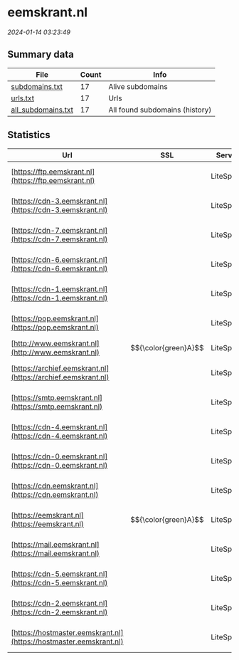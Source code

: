 # eemskrant.nl
*2024-01-14 03:23:49*
## Summary data


| File       | Count | Info |
|------------|-------|------|
|[subdomains.txt](/data/eemskrant.nl/subdomains.txt)|17|Alive subdomains|
|[urls.txt](/data/eemskrant.nl/urls.txt)|17|Urls|
|[all_subdomains.txt](/data/eemskrant.nl/all_subdomains.txt)|17|All found subdomains (history)|


## Statistics


| Url | SSL | Server | Cookie | HSTS | CSP | XFO | XXP | RP | Tech |Title |
|------------|-------|------|------|------|------|------|------|------|------|------|
|[https://ftp.eemskrant.nl](https://ftp.eemskrant.nl)| |LiteSpeed| | | | | | :white_check_mark: |Bootstrap HTTP/3 LiteSpeed|Domeinnaam geres...|
|[https://cdn-3.eemskrant.nl](https://cdn-3.eemskrant.nl)| |LiteSpeed| | | | | | :white_check_mark: |Bootstrap HTTP/3 LiteSpeed|Domeinnaam geres...|
|[https://cdn-7.eemskrant.nl](https://cdn-7.eemskrant.nl)| |LiteSpeed| | | | | | :white_check_mark: |Bootstrap HTTP/3 LiteSpeed|Domeinnaam geres...|
|[https://cdn-6.eemskrant.nl](https://cdn-6.eemskrant.nl)| |LiteSpeed| | | | | | :white_check_mark: |Bootstrap HTTP/3 LiteSpeed|Domeinnaam geres...|
|[https://cdn-1.eemskrant.nl](https://cdn-1.eemskrant.nl)| |LiteSpeed| | | | | | :white_check_mark: |Bootstrap HTTP/3 LiteSpeed|Domeinnaam geres...|
|[https://pop.eemskrant.nl](https://pop.eemskrant.nl)| |LiteSpeed| | | | | | :white_check_mark: |Bootstrap HTTP/3 LiteSpeed|Domeinnaam geres...|
|[http://www.eemskrant.nl](http://www.eemskrant.nl)| $${\color{green}A}$$ |LiteSpeed| | | | | | :white_check_mark: |LiteSpeed|301 Moved Perman...|
|[https://archief.eemskrant.nl](https://archief.eemskrant.nl)| |LiteSpeed| | | | | | :white_check_mark: |Bootstrap HTTP/3 LiteSpeed|Domeinnaam geres...|
|[https://smtp.eemskrant.nl](https://smtp.eemskrant.nl)| |LiteSpeed| | | | | | :white_check_mark: |Bootstrap HTTP/3 LiteSpeed|Domeinnaam geres...|
|[https://cdn-4.eemskrant.nl](https://cdn-4.eemskrant.nl)| |LiteSpeed| | | | | | :white_check_mark: |Bootstrap HTTP/3 LiteSpeed|Domeinnaam geres...|
|[https://cdn-0.eemskrant.nl](https://cdn-0.eemskrant.nl)| |LiteSpeed| | | | | | :white_check_mark: |Bootstrap HTTP/3 LiteSpeed|Domeinnaam geres...|
|[https://cdn.eemskrant.nl](https://cdn.eemskrant.nl)| |LiteSpeed| | | | | | :white_check_mark: |Bootstrap HTTP/3 LiteSpeed|Domeinnaam geres...|
|[https://eemskrant.nl](https://eemskrant.nl)| $${\color{green}A}$$ |LiteSpeed| | | | | | :white_check_mark: |HTTP/3 LiteSpeed PHP:8.2.11|Database Error|
|[https://mail.eemskrant.nl](https://mail.eemskrant.nl)| |LiteSpeed| | | | | | :white_check_mark: |Bootstrap HTTP/3 LiteSpeed|Domeinnaam geres...|
|[https://cdn-5.eemskrant.nl](https://cdn-5.eemskrant.nl)| |LiteSpeed| | | | | | :white_check_mark: |Bootstrap HTTP/3 LiteSpeed|Domeinnaam geres...|
|[https://cdn-2.eemskrant.nl](https://cdn-2.eemskrant.nl)| |LiteSpeed| | | | | | :white_check_mark: |Bootstrap HTTP/3 LiteSpeed|Domeinnaam geres...|
|[https://hostmaster.eemskrant.nl](https://hostmaster.eemskrant.nl)| |LiteSpeed| | | | | | :white_check_mark: |Bootstrap HTTP/3 LiteSpeed|Domeinnaam geres...|